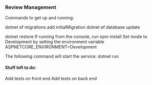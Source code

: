 ### Review Management

Commands to get up and running:

dotnet ef migrations add initialMigration
dotnet ef database update

dotnet restore
If running from the console, run npm install
Set mode to Development by setting the environment variable ASPNETCORE_ENVIRONMENT=Development

The following command will start the service:
dotnet run

#### Stuff left to do:

Add tests on front end
Add tests on back end
